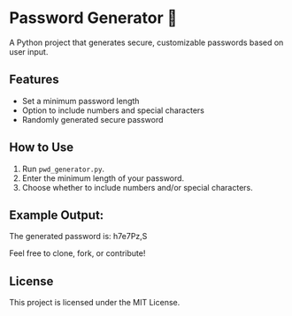 # Password Generator 🔐

A Python project that generates secure, customizable passwords based on user input.

## Features
- Set a minimum password length
- Option to include numbers and special characters
- Randomly generated secure password

## How to Use
1. Run `pwd_generator.py`.
2. Enter the minimum length of your password.
3. Choose whether to include numbers and/or special characters.

## Example Output:
The generated password is: h7e7Pz,S

Feel free to clone, fork, or contribute!

## License
This project is licensed under the MIT License.
